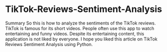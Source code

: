 # TikTok-Reviews-Sentiment-Analysis
Summary So this is how to analyze the sentiments of the TikTok reviews. TikTok is famous for its short videos. People often use this app to watch entertaining and funny videos. Despite its entertaining content, this application is not liked by everyone. I hope you liked this article on TikTok Reviews Sentiment Analysis using Python.
